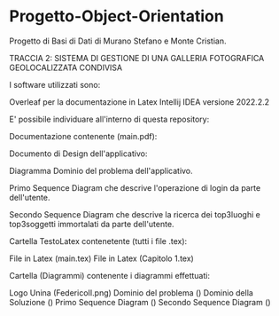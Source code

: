 # Progetto-Object-Orientation
Progetto di Basi di Dati di Murano Stefano e Monte Cristian.

TRACCIA 2: SISTEMA DI GESTIONE DI UNA GALLERIA FOTOGRAFICA GEOLOCALIZZATA CONDIVISA

I software utilizzati sono:

Overleaf per la documentazione in Latex
Intellij IDEA versione 2022.2.2

E' possibile individuare all'interno di questa repository:

Documentazione contenente (main.pdf):

Documento di Design dell'applicativo:

Diagramma Dominio del problema dell'applicativo.

Primo Sequence Diagram che descrive l'operazione di login da parte dell'utente.

Secondo Sequence Diagram che descrive la ricerca dei top3luoghi e top3soggetti immortalati da parte dell'utente.

Cartella TestoLatex contenetente (tutti i file .tex):

File in Latex (main.tex)
File in Latex (Capitolo 1.tex)

Cartella (Diagrammi) contenente i diagrammi effettuati:

Logo Unina (FedericoII.png)
Dominio del problema ()
Dominio della Soluzione ()
Primo Sequence Diagram ()
Secondo Sequence Diagram ()
